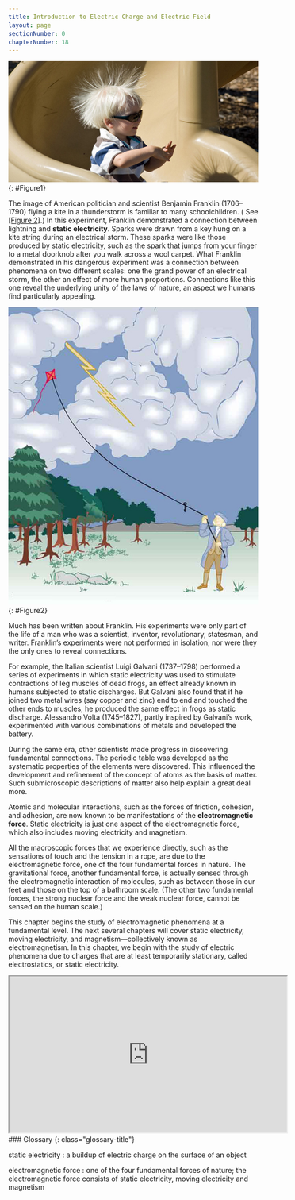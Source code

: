 ```yaml
---
title: Introduction to Electric Charge and Electric Field
layout: page
sectionNumber: 0
chapterNumber: 18
---
```


![A child swoops down a plastic playground slide, his hair standing on end.](../resources/Figure_18_00_01.jpg "Static electricity from this plastic slide causes the child&#x2019;s hair to stand on end. The sliding motion stripped electrons away from the child&#x2019;s body, leaving an excess of positive charges, which repel each other along each strand of hair. (credit: Ken Bosma/Wikimedia Commons)")
{: #Figure1}

The image of American politician and scientist Benjamin Franklin (1706–1790)
flying a kite in a thunderstorm is familiar to many schoolchildren. (
See [[Figure 2]](#Figure2).) In this experiment, Franklin demonstrated a
connection between lightning and **static electricity**. Sparks were drawn from
a key hung on a kite string during an electrical storm. These sparks were like
those produced by static electricity, such as the spark that jumps from your
finger to a metal doorknob after you walk across a wool carpet. What Franklin
demonstrated in his dangerous experiment was a connection between phenomena on
two different scales: one the grand power of an electrical storm, the other an
effect of more human proportions. Connections like this one reveal the
underlying unity of the laws of nature, an aspect we humans find particularly
appealing.

![Benjamin Franklin is shown flying a kite and lightning is observed. A metal key is attached to the string.](../resources/Figure_18_00_02.jpg "When Benjamin Franklin demonstrated that lightning was related to static electricity, he made a connection that is now part of the evidence that all directly experienced forces except the gravitational force are manifestations of the electromagnetic force.")
{: #Figure2}

Much has been written about Franklin. His experiments were only part of the life
of a man who was a scientist, inventor, revolutionary, statesman, and writer.
Franklin’s experiments were not performed in isolation, nor were they the only
ones to reveal connections.

For example, the Italian scientist Luigi Galvani (1737–1798) performed a series
of experiments in which static electricity was used to stimulate contractions of
leg muscles of dead frogs, an effect already known in humans subjected to static
discharges. But Galvani also found that if he joined two metal wires (say copper
and zinc) end to end and touched the other ends to muscles, he produced the same
effect in frogs as static discharge. Alessandro Volta (1745–1827), partly
inspired by Galvani’s work, experimented with various combinations of metals and
developed the battery.

During the same era, other scientists made progress in discovering fundamental
connections. The periodic table was developed as the systematic properties of
the elements were discovered. This influenced the development and refinement of
the concept of atoms as the basis of matter. Such submicroscopic descriptions of
matter also help explain a great deal more.

Atomic and molecular interactions, such as the forces of friction, cohesion, and
adhesion, are now known to be manifestations of the **electromagnetic force**.
Static electricity is just one aspect of the electromagnetic force, which also
includes moving electricity and magnetism.

All the macroscopic forces that we experience directly, such as the sensations
of touch and the tension in a rope, are due to the electromagnetic force, one of
the four fundamental forces in nature. The gravitational force, another
fundamental force, is actually sensed through the electromagnetic interaction of
molecules, such as between those in our feet and those on the top of a bathroom
scale. (The other two fundamental forces, the strong nuclear force and the weak
nuclear force, cannot be sensed on the human scale.)

This chapter begins the study of electromagnetic phenomena at a fundamental
level. The next several chapters will cover static electricity, moving
electricity, and magnetism—collectively known as electromagnetism. In this
chapter, we begin with the study of electric phenomena due to charges that are
at least temporarily stationary, called electrostatics, or static electricity.

<div class="note" data-label="Video" markdown="1">
<iframe width="560" height="315" src="https://www.youtube.com/embed/SglzRDD1oNI"  allow="accelerometer; autoplay; clipboard-write; encrypted-media; gyroscope; picture-in-picture" allowfullscreen></iframe>
</div>

<div class="glossary" markdown="1">
### Glossary
{: class="glossary-title"}

static electricity
: a buildup of electric charge on the surface of an object

electromagnetic force
: one of the four fundamental forces of nature; the electromagnetic force
consists of static electricity, moving electricity and magnetism

</div>
